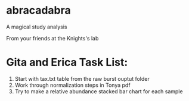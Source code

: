 # abracadabra
A magical study analysis

From your friends at the Knights's lab


# Gita and Erica Task List:
1. Start with tax.txt table from the raw burst ouptut folder
2. Work through normalization steps in Tonya pdf
3. Try to make a relative abundance stacked bar chart for each sample
